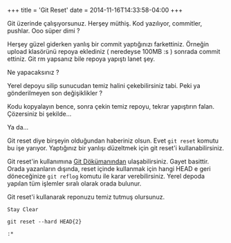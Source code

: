 +++
title = 'Git Reset'
date = 2014-11-16T14:33:58-04:00
+++

Git üzerinde çalışıyorsunuz. Herşey müthiş. Kod yazılıyor, commitler, pushlar. Ooo süper dimi ?

Herşey güzel giderken yanlış bir commit yaptığınızı farkettiniz. Örneğin upload klasörünü repoya eklediniz ( neredeyse 100MB :s ) sonrada commit ettiniz. Git rm yapsanız bile repoya yapıştı lanet şey.

Ne yapacaksınız ?

Yerel depoyu silip sunucudan temiz halini çekebilirsiniz tabi. Peki ya gönderilmeyen son değişiklikler ?

Kodu kopyalayın bence, sonra çekin temiz repoyu, tekrar yapıştırın falan. Çözersiniz bi şekilde...

Ya da...

Git reset diye birşeyin olduğundan haberiniz olsun. Evet `git reset` komutu bu işe yarıyor. Yaptığınız bir yanlışı düzeltmek için git reset'i kullanabilirsiniz.

Git reset'in kullanımına [Git Dökümanından](http://git-scm.com/docs/git-reset) ulaşabilirsiniz. Gayet basittir. Orada yazanların dışında, reset içinde kullanmak için hangi HEAD e geri döneceğinize `git reflog` komutu ile karar verebilirsiniz. Yerel depoda yapılan tüm işlemler sıralı olarak orada bulunur.

Git reset'i kullanarak reponuzu temiz tutmuş olursunuz.


`Stay Clear`

`git reset --hard HEAD{2}`

`:*`

